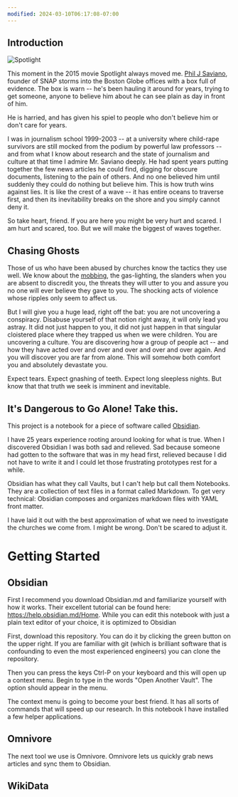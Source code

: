 ```yaml
---
modified: 2024-03-10T06:17:08-07:00
---
```


## Introduction

![Spotlight](https://www.youtube.com/embed/Tm8Y7wzogZo?si=i005SI0x0dMhhG7f)

This moment in the 2015 movie Spotlight always moved me. [Phil J Saviano](https://en.wikipedia.org/wiki/Phil_Saviano), founder of SNAP storms into the Boston Globe offices with a box full of evidence. The box is warn -- he's been hauling it around for years, trying to get someone, anyone to believe him about he can see plain as day in front of him.

He is harried, and has given his spiel to people who don't believe him or don't care for years.

I was in journalism school 1999-2003 -- at a university where child-rape survivors are still mocked from the podium by powerful law professors -- and from what I know about research and the state of journalism and culture at that time I admire Mr. Saviano deeply. He had spent years putting together the few news articles he could find, digging for obscure documents, listening to the pain of others. And no one believed him until suddenly they could do nothing but believe him. This is how truth wins against lies. It is like the crest of a wave -- it has entire oceans to traverse first, and then its inevitability breaks on the shore and you simply cannot deny it. 

So take heart, friend.  If you are here you might be very hurt and scared. I am hurt and scared, too. But we will make the biggest of waves together.

## Chasing Ghosts

Those of us who have been abused by churches know the tactics they use well. We know about the [mobbing](https://en.wikipedia.org/wiki/Mobbing), the gas-lighting, the slanders when you are absent to discredit you, the threats they will utter to you and assure you no one will ever believe they gave to you. The shocking acts of violence whose ripples only seem to affect us.

But I will give you a huge lead, right off the bat: you are not uncovering a conspiracy. Disabuse yourself of that notion right away, it will only lead you astray.  It did not just happen to you, it did not just happen in that singular cloistered place where they trapped us when we were children.  You are uncovering a culture. You are discovering how a group of people act -- and how they have acted over and over and over and over and over again. And you will discover you are far from alone. This will somehow both comfort you and absolutely devastate you. 

Expect tears. Expect gnashing of teeth. Expect long sleepless nights. But know that that truth we seek is imminent and inevitable.
## It's Dangerous to Go Alone! Take this.

This project is a notebook for a piece of software called [Obsidian](https://obsidian.md). 

I have 25 years experience rooting around looking for what is true. When I discovered Obsidian I was both sad and relieved. Sad because someone had gotten to the software that was in my head first, relieved because I did not have to write it and I could let those frustrating prototypes rest for a while.

Obsidian has what they call Vaults, but I can't help but call them Notebooks. They are a collection of text files in a format called Markdown. To get very technical: Obsidian composes and organizes markdown files with YAML front matter. 

I have laid it out with the best approximation of what we need to investigate the churches we come from. I might be wrong. Don't be scared to adjust it. 

# Getting Started

## Obsidian

First I recommend you download Obsidian.md and familiarize yourself with how it works. Their excellent tutorial can be found here: https://help.obsidian.md/Home.  While you can edit this notebook with just a plain text editor of your choice, it is optimized to Obsidian

First, download this repository. You can do it by clicking the green button on the upper right. If you are familiar with git (which is brilliant software that is confounding to even the most experienced engineers) you can clone the repository. 

Then you can press the keys Ctrl-P on your keyboard and this will open up a context menu. Begin to type in the words "Open Another Vault". The option should appear in the menu. 

The context menu is going to become your best friend. It has all sorts of commands that will speed up our research. In this notebook I have installed a few helper applications. 

## Omnivore

The next tool we use is Omnivore. Omnivore lets us quickly grab news articles and sync them to Obsidian. 


## WikiData

